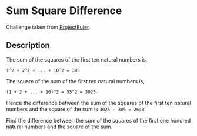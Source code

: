 # Sum Square Difference
Challenge taken from [ProjectEuler](https://projecteuler.net/problem=6).

## Description
The sum of the squares of the first ten natural numbers is,

`1^2 + 2^2 + ... + 10^2 = 385`

The square of the sum of the first ten natural numbers is,

`(1 + 2 + ... + 10)^2 = 55^2 = 3025`

Hence the difference between the sum of the squares of the first ten natural numbers and the square of the sum is `3025 - 385 = 2640`.

Find the difference between the sum of the squares of the first one hundred natural numbers and the square of the sum.